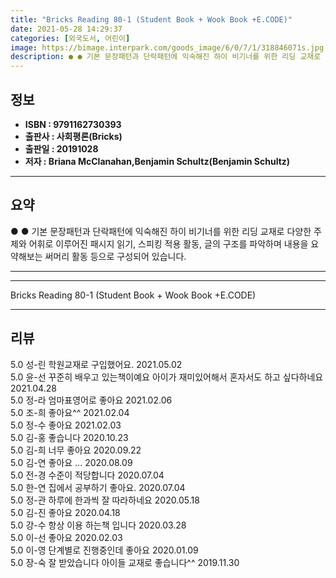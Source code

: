 ```yaml
---
title: "Bricks Reading 80-1 (Student Book + Wook Book +E.CODE)"
date: 2021-05-28 14:29:37
categories: [외국도서, 어린이]
image: https://bimage.interpark.com/goods_image/6/0/7/1/318846071s.jpg
description: ● ● 기본 문장패턴과 단락패턴에 익숙해진 하이 비기너를 위한 리딩 교재로 다양한 주제와 어휘로 이루어진 패시지 읽기, 스피킹 적용 활동, 글의 구조를 파악하며 내용을 요약해보는 써머리 활동 등으로 구성되어 있습니다.
---
```


## **정보**

- **ISBN : 9791162730393**
- **출판사 : 사회평론(Bricks)**
- **출판일 : 20191028**
- **저자 : Briana McClanahan,Benjamin Schultz(Benjamin Schultz)**

------



## **요약**

●  ●  기본 문장패턴과 단락패턴에 익숙해진 하이 비기너를 위한 리딩 교재로 다양한 주제와 어휘로 이루어진 패시지 읽기, 스피킹 적용 활동, 글의 구조를 파악하며 내용을 요약해보는 써머리 활동 등으로 구성되어 있습니다.

------



------


Bricks Reading 80-1 (Student Book + Wook Book +E.CODE) 

------


## **리뷰** 

5.0 성-린 학원교재로 구입했어요. 2021.05.02 <br/>5.0 윤-선 꾸준히 배우고 있는책이예요
아이가 재미있어해서 혼자서도 하고 싶다하네요 2021.04.28 <br/>5.0 정-라 엄마표영어로 좋아요 2021.02.06 <br/>5.0 조-희 좋아요^^ 2021.02.04 <br/>5.0 정-수 좋아요 2021.02.03 <br/>5.0 김-홍 좋습니다  2020.10.23 <br/>5.0 김-희 너무 좋아요 2020.09.22 <br/>5.0 김-연 좋아요  ... 2020.08.09 <br/>5.0 전-경 수준이 적당합니다 2020.07.04 <br/>5.0 한-연 집에서 공부하기 좋아요. 2020.07.04 <br/>5.0 정-관 하루에 한과씩 잘 따라하네요 2020.05.18 <br/>5.0 김-진 좋아요 2020.04.18 <br/>5.0 강-수 항상 이용 하는책 입니다 2020.03.28 <br/>5.0 이-선 좋아요 2020.02.03 <br/>5.0 이-영 단계별로 진행중인데 좋아요 2020.01.09 <br/>5.0 장-숙 잘 받았습니다 아이들 교재로 좋습니다^^ 2019.11.30 <br/>